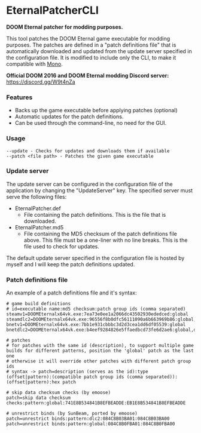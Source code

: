 # EternalPatcherCLI


**DOOM Eternal patcher for modding purposes.**

This tool patches the DOOM Eternal game executable for modding purposes. The patches are defined in a "patch definitions file" that is automatically downloaded and updated from the update server specified in the configuration file. It is modified to include only the CLI, to make it compatible with [Mono](https://www.mono-project.com "Mono Project").

**Official DOOM 2016 and DOOM Eternal modding Discord server:** https://discord.gg/W9t4nZa

### Features

 - Backs up the game executable before applying patches (optional)
 - Automatic updates for the patch definitions.
 - Can be used through the command-line, no need for the GUI.

### Usage

```
--update - Checks for updates and downloads them if available
--patch <file path> - Patches the given game executable
```

### Update server

The update server can be configured in the configuration file of the application by changing the "UpdateServer" key. The specified server must serve the following files:

 - EternalPatcher.def
   - File containing the patch definitions. This is the file that is downloaded.
 - EternalPatcher.md5
   - File containing the MD5 checksum of the patch definitions file above. This file must be a one-liner with no line breaks. This is the file used to check for updates.
   
The default update server specified in the configuration file is hosted by myself and I will keep the patch definitions updated.

### Patch definitions file

An example of a patch definitions file and it's syntax:

```
# game build definitions
# id=executable name:md5 checksum:patch group ids (comma separated)
steamv1=DOOMEternalx64vk.exe:7ea73e0ee1a2066dc43502930ededced:global
steamdlc2=DOOMEternalx64vk.exe:96556f8b0dfc56111090a6b663969b86:global,dlc2
bnetv1=DOOMEternalx64vk.exe:7bb1e931cbbbc3d2d3cea1dd6df05539:global
bnetdlc2=DOOMEternalx64vk.exe:b4eef9284826e5ffaedbcd73fe6d2ae6:global,dlc2

# patches
# for patches with the same id (description), to support multiple game builds for different patterns, position the 'global' patch as the last one
# otherwise it will override other patches with different patch group ids
# syntax -> patch=description (serves as the id):type (offset|pattern):(compatible patch group ids (comma separated)):(offset|pattern):hex patch

# skip data checksum checks (by emoose)
patch=skip data checksum checks:pattern:global:741E8B534841B8EFBEADDE:EB1E8B534841B8EFBEADDE

# unrestrict binds (by SunBeam, ported by emoose)
patch=unrestrict binds:pattern:dlc2:084C8B03BA01:084C8B03BA00
patch=unrestrict binds:pattern:global:084C8B0FBA01:084C8B0FBA00
```
